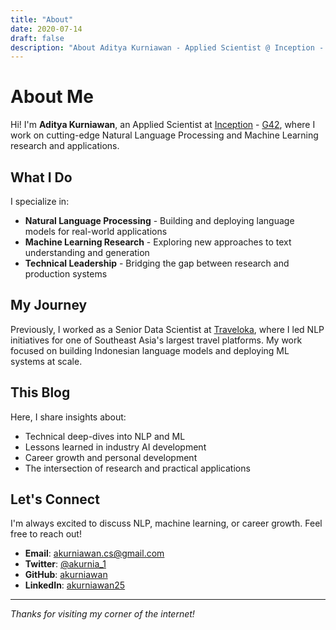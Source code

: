 ```yaml
---
title: "About"
date: 2020-07-14
draft: false
description: "About Aditya Kurniawan - Applied Scientist @ Inception - G42"
---
```


# About Me

Hi! I'm **Aditya Kurniawan**, an Applied Scientist at [Inception](https://www.inceptioniai.org/) - [G42](https://g42.ai/), where I work on cutting-edge Natural Language Processing and Machine Learning research and applications.

## What I Do

I specialize in:
- **Natural Language Processing** - Building and deploying language models for real-world applications
- **Machine Learning Research** - Exploring new approaches to text understanding and generation
- **Technical Leadership** - Bridging the gap between research and production systems

## My Journey

Previously, I worked as a Senior Data Scientist at [Traveloka](https://www.traveloka.com/), where I led NLP initiatives for one of Southeast Asia's largest travel platforms. My work focused on building Indonesian language models and deploying ML systems at scale.

## This Blog

Here, I share insights about:
- Technical deep-dives into NLP and ML
- Lessons learned in industry AI development  
- Career growth and personal development
- The intersection of research and practical applications

## Let's Connect

I'm always excited to discuss NLP, machine learning, or career growth. Feel free to reach out!

- **Email**: [akurniawan.cs@gmail.com](mailto:akurniawan.cs@gmail.com)  
- **Twitter**: [@akurnia_1](https://twitter.com/akurnia_1)
- **GitHub**: [akurniawan](https://github.com/akurniawan)
- **LinkedIn**: [akurniawan25](https://linkedin.com/in/akurniawan25)

---

*Thanks for visiting my corner of the internet!*